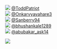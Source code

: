 
 ![](http://abs.twimg.com/sticky/default_profile_images/default_profile_normal.png) [@ToddPatriot](https://twitter.com/ToddPatriot)<br>![](http://pbs.twimg.com/profile_images/1600551146690514944/rht58y19_normal.jpg) [@Onkarvyavahare3](https://twitter.com/Onkarvyavahare3)<br>![](http://pbs.twimg.com/profile_images/1571587831486726144/qMC15Rcm_normal.jpg) [@Sanberry94](https://twitter.com/Sanberry94)<br>![](http://pbs.twimg.com/profile_images/1590336727323127808/rMIanHoO_normal.jpg) [@bhushankale1289](https://twitter.com/bhushankale1289)<br>![](http://pbs.twimg.com/profile_images/1589629572986773505/V6brZlSb_normal.jpg) [@abubakar_ask14](https://twitter.com/abubakar_ask14)<br> 

![](https://visitor-badge.laobi.icu/badge?page_id=ponder)
